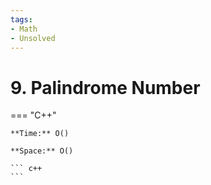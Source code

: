 ```yaml
---
tags:
- Math
- Unsolved
---
```



# 9. Palindrome Number

=== "C++"

    **Time:** O()

    **Space:** O()

    ``` c++
    ```